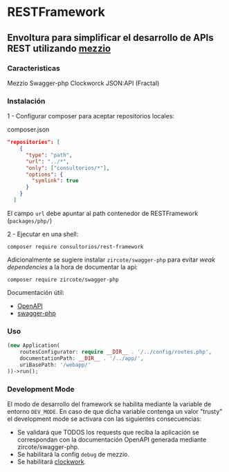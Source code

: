 # RESTFramework

## Envoltura para simplificar el desarrollo de APIs REST utilizando [mezzio](https://docs.mezzio.dev/)

### Caracteristicas

Mezzio
Swagger-php
Clockworck
JSON:API (Fractal)

### Instalación

1 - Configurar composer para aceptar repositorios locales:

  composer.json

```json
"repositories": [
    {
      "type": "path",
      "url": "../*",
      "only": ["consultorios/*"],
      "options": {
        "symlink": true
      }
    }
  ]
```

El campo `url` debe apuntar al path contenedor de RESTFramework (`packages/php/`)

2 - Ejecutar en una shell:

```shell
composer require consultorios/rest-framework
```

Adicionalmente se sugiere instalar `zircote/swagger-php` para evitar
*weak dependencies* a la hora de documentar la api:

```shell
composer require zircote/swagger-php
```

Documentación útil:

- [OpenAPI](https://swagger.io/docs/specification/about/)
- [swagger-php](https://swagger.io/docs/specification/about/)

### Uso

```php
(new Application(
    routesConfigurator: require __DIR__ . '/../config/routes.php',
    documentationPath: __DIR__ . '/../app/',
    uriBasePath: '/webapp/'
))->run();
```

### Development Mode

El modo de desarrollo del framework se habilita mediante la variable de entorno
`DEV_MODE`. En caso de que dicha variable contenga un valor "trusty" el
development mode se activara con las siguientes consecuencias:

- Se validará que TODOS los requests que reciba la aplicación se correspondan
con la documentación OpenAPI generada mediante zircote/swagger-php.
- Se habilitará la config `debug` de mezzio.
- Se habilitará [clockwork](https://underground.works/clockwork/).
